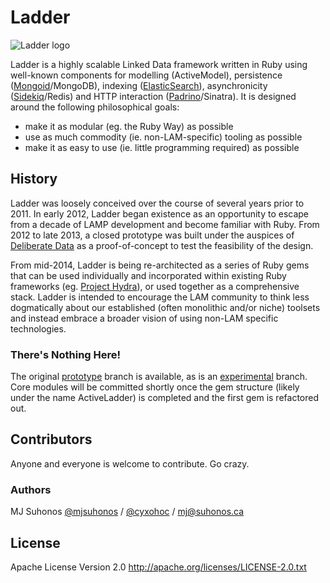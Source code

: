 # Ladder

![Ladder logo](https://github.com/mjsuhonos/ladder/blob/master/logo.png)

Ladder is a highly scalable Linked Data framework written in Ruby using well-known components for modelling (ActiveModel), persistence ([Mongoid](http://mongoid.org)/MongoDB), indexing ([ElasticSearch](http://www.elasticsearch.org)), asynchronicity ([Sidekiq](http://sidekiq.org)/Redis) and HTTP interaction ([Padrino](http://www.padrinorb.com)/Sinatra).  It is designed around the following philosophical goals:

- make it as modular (eg. the Ruby Way) as possible
- use as much commodity (ie. non-LAM-specific) tooling as possible
- make it as easy to use (ie. little programming required) as possible

## History

Ladder was loosely conceived over the course of several years prior to 2011.  In early 2012, Ladder began existence as an opportunity to escape from a decade of LAMP development and become familiar with Ruby.  From 2012 to late 2013, a closed prototype was built under the auspices of [Deliberate Data](http://deliberatedata.com) as a proof-of-concept to test the feasibility of the design.

From mid-2014, Ladder is being re-architected as a series of Ruby gems that can be used individually and incorporated within existing Ruby frameworks (eg. [Project Hydra](http://projecthydra.org)), or used together as a comprehensive stack.  Ladder is intended to encourage the LAM community to think less dogmatically about our established (often monolithic and/or niche) toolsets and instead embrace a broader vision of using non-LAM specific technologies.

### There's Nothing Here!

The original [prototype](https://github.com/mjsuhonos/ladder/blob/master/tree/prototype) branch is available, as is an [experimental](https://github.com/mjsuhonos/ladder/blob/master/tree/l2) branch.  Core modules will be committed shortly once the gem structure (likely under the name ActiveLadder) is completed and the first gem is refactored out.

## Contributors

Anyone and everyone is welcome to contribute.  Go crazy.

### Authors

MJ Suhonos [@mjsuhonos](http://twitter.com/mjsuhonos) / [@cyxohoc](http://twitter.com/cyxohoc) / mj@suhonos.ca

## License

Apache License Version 2.0
http://apache.org/licenses/LICENSE-2.0.txt